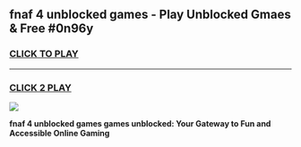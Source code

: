 
## fnaf 4 unblocked games - Play Unblocked Gmaes & Free #0n96y
<h3>
<a href="https://premium.freeplayer.one?title=fnaf_4_unblocked_games&ref=01M">CLICK TO PLAY</a></h3>
<hr>

<h3>
<a href="https://premium.freeplayer.one?title=fnaf_4_unblocked_games&ref=01M">CLICK 2 PLAY</a>
  
</h3>

<a href="https://premium.freeplayer.one?title=fnaf_4_unblocked_games&ref=01M"><img src="https://clearcache.store/games.png"></a>


**fnaf 4 unblocked games games unblocked: Your Gateway to Fun and Accessible Online Gaming**
